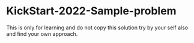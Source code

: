 # KickStart-2022-Sample-problem
This is only for learning and do not copy this solution try by your self also and find your own approach.
